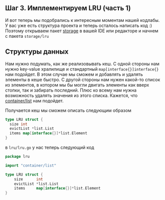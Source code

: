## Шаг 3. Имплементируем LRU (часть 1)
И вот теперь мы подобрались к интересным моментам нашей кодлабы. У вас уже есть структура проекта и теперь осталось написать  код :)
Поэтому открываем пакет [storage](storage) в вашей IDE или редакторе и начнем с пакета `storage/lru`

## Структуры данных 

Нам нужно подумать, как же реализовывать кеш. С одной стороны нам нужно key-value хралилище и стандартный `map[interface{}]interface{}` нам подойдет. В этом случае мы сможем и добавлять и удалять элементы в кеше быстро. С другой стороны нам нужен какой-то список из элементов, в котором мы бы могли двигать элементы как вверх стопки, так и забирать последний. Плюс ко всему нам нужна возможность удалять значения из этого списка. Кажется, что [container/list](https://golang.org/pkg/container/list/) нам подойдет.

Получается кеш мы сможем описать следующим образом

```Go
type LRU struct {
  size int
  evictList *list.List
  items map[interface{}]*list.Element
}
```
в `lru/lru.go` у нас теперь следующий код

```Go
package lru

import "container/list"

type LRU struct {
	size      int
	evictList *list.List
	items     map[interface{}]*list.Element
}
```
